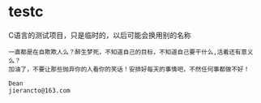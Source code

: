 testc
========

C语言的测试项目，只是临时的，以后可能会换用别的名称
    
	一直都是在自欺欺人么？醉生梦死，不知道自己的目标，不知道自己要干什么,活着还有意义么？
	加油了，不要让那些抛弃你的人看你的笑话！安排好每天的事情吧，不然任何事都做不好！
    
    Dean
    jierancto@163.com
